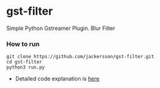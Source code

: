 # gst-filter
Simple Python Gstreamer Plugin. Blur Filter

### How to run

    git clone https://github.com/jackersson/gst-filter.git
    cd gst-filter
    python3 run.py

- Detailed code explanation is [here](http://lifestyletransfer.com/how-to-create-simple-blurfilter-with-gstreamer-in-python-using-opencv/)
